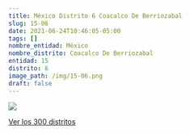 ```yaml
---
title: México Distrito 6 Coacalco De Berriozabal
slug: 15-06
date: 2021-06-24T10:46:05-05:00
tags: []
nombre_entidad: México
nombre_distrito: Coacalco De Berriozabal
entidad: 15
distrito: 6
image_path: /img/15-06.png
draft: false
---
```


![](/img/15-06.png)

[Ver los 300 distritos](/docs/elecciones-2021)
